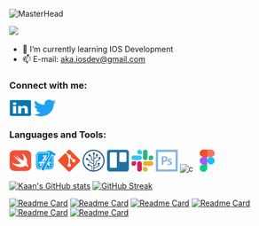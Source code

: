![MasterHead](https://user-images.githubusercontent.com/44496296/165967492-5f7b7c85-d723-4b2d-b7b6-4e407c400423.gif)

![](https://komarev.com/ghpvc/?username=akaanaydin&color=orange)

- 🌱 I’m currently learning IOS Development
- 📫 E-mail: aka.iosdev@gmail.com

<h3 align="left">Connect with me:</h3>
<p align="left">
<a href="https://tr.linkedin.com/in/arslan-kaan-aydin" target="blank"><img align="center" src="https://raw.githubusercontent.com/devicons/devicon/1119b9f84c0290e0f0b38982099a2bd027a48bf1/icons/linkedin/linkedin-original.svg" alt="" height="30" width="40" /></a>
<a href="https://twitter.com/aydinkaan_" target="blank"><img align="center" src="https://raw.githubusercontent.com/devicons/devicon/1119b9f84c0290e0f0b38982099a2bd027a48bf1/icons/twitter/twitter-original.svg" alt="" height="30" width="40" /></a>
</p>

<h3 align="left">Languages and Tools:</h3>
<p align="left">
<img src="https://raw.githubusercontent.com/devicons/devicon/1119b9f84c0290e0f0b38982099a2bd027a48bf1/icons/swift/swift-original.svg" alt="c" width="40" height="40"/>
<img src="https://raw.githubusercontent.com/devicons/devicon/1119b9f84c0290e0f0b38982099a2bd027a48bf1/icons/xcode/xcode-plain.svg" alt="c" width="40" height="40"/> 
<img src="https://raw.githubusercontent.com/devicons/devicon/1119b9f84c0290e0f0b38982099a2bd027a48bf1/icons/git/git-original.svg" alt="c" width="40" height="40"/>
<img src="https://raw.githubusercontent.com/devicons/devicon/1119b9f84c0290e0f0b38982099a2bd027a48bf1/icons/sourcetree/sourcetree-original.svg" alt="c" width="40" height="40"/>
<img src="https://raw.githubusercontent.com/devicons/devicon/1119b9f84c0290e0f0b38982099a2bd027a48bf1/icons/trello/trello-plain.svg" alt="c" width="40" height="40"/>
<img src="https://raw.githubusercontent.com/devicons/devicon/1119b9f84c0290e0f0b38982099a2bd027a48bf1/icons/slack/slack-original.svg" alt="c" width="40" height="40"/>
<img src="https://raw.githubusercontent.com/devicons/devicon/1119b9f84c0290e0f0b38982099a2bd027a48bf1/icons/photoshop/photoshop-line.svg" alt="c" width="40" height="40"/>
<img src="https://cdn.worldvectorlogo.com/logos/adobe-xd.svg" alt="c" width="40" height="40"/>
<img src="https://raw.githubusercontent.com/devicons/devicon/1119b9f84c0290e0f0b38982099a2bd027a48bf1/icons/figma/figma-original.svg" alt="c" width="40" height="40"/>
</p>

[![Kaan's GitHub stats](https://github-readme-stats.vercel.app/api?username=akaanaydin&show_icons=true&theme=onedark)](https://github.com/akaanaydin/github-readme-stats)
[![GitHub Streak](http://github-readme-streak-stats.herokuapp.com?user=akaanaydin&theme=onedark&date_format=M%20j%5B%2C%20Y%5D&border=FFFFFF)](https://git.io/streak-stats)



[![Readme Card](https://github-readme-stats.vercel.app/api/pin/?username=akaanaydin&repo=HackerRank-Solutions-For-Swift&theme=onedark)](https://github.com/akaanaydin/HackerRank-Solutions-For-Swift)
[![Readme Card](https://github-readme-stats.vercel.app/api/pin/?username=akaanaydin&repo=ToDo-MVVM-CoreData&theme=onedark)](https://github.com/akaanaydin/ToDo-MVVM-CoreData)
[![Readme Card](https://github-readme-stats.vercel.app/api/pin/?username=akaanaydin&repo=LatestNews&theme=onedark)](https://github.com/akaanaydin/LatestNews)
[![Readme Card](https://github-readme-stats.vercel.app/api/pin/?username=akaanaydin&repo=RickAndMortySwiftWithoutSB&theme=onedark)](https://github.com/akaanaydin/RickAndMortySwiftWithoutSB)
[![Readme Card](https://github-readme-stats.vercel.app/api/pin/?username=akaanaydin&repo=application_tracker&theme=onedark)](https://github.com/akaanaydin/application_tracker)
[![Readme Card](https://github-readme-stats.vercel.app/api/pin/?username=akaanaydin&repo=Case-Sample-1&theme=onedark)](https://github.com/akaanaydin/Case-Sample-1)


 
